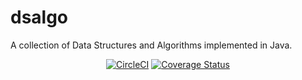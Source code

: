 # dsalgo

A collection of Data Structures and Algorithms implemented in Java.

<div align="center">
    <a
        href="https://circleci.com/gh/KevinMarioGerard/dsalgo/tree/master"
        target="_blank"
        rel="nofollow,noreferrer"
        ><img
            src="https://circleci.com/gh/KevinMarioGerard/dsalgo/tree/master.svg?style=shield"
            alt="CircleCI"
    /></a>
    <a
        href="https://coveralls.io/github/KevinMarioGerard/dsalgo?branch=master"
        target="_blank"
        rel="nofollow,noreferrer"
        ><img
            src="https://img.shields.io/coveralls/github/KevinMarioGerard/dsalgo/master?style=flat-square"
            alt="Coverage Status"
    /></a>
</div>